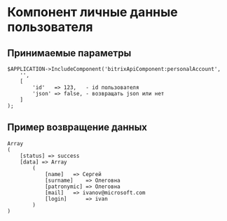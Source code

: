 # Компонент личные данные пользователя

## Принимаемые параметры
```
$APPLICATION->IncludeComponent('bitrixApiComponent:personalAccount',
	'',
	[
		'id'   => 123,   - id пользователя
		'json' => false, - возвращать json или нет
	]
);
```
## Пример возвращение данных
```
Array
(
    [status] => success
    [data] => Array
        (
            [name] 	 => Сергей
            [surname] 	 => Олеговна
            [patronymic] => Олеговна
            [mail] 	 => ivanov@microsoft.com
            [login] 	 => ivan
        )
)
```
